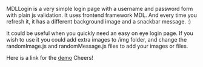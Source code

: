 MDLLogin is a very simple login page with a username and password form with plain js validation. It uses frontend framework MDL. And every time you refresh it, it has a different background image and a snackbar message. :)

It could be useful when you quickly need an easy on eye login page. If you wish to use it you could add extra images to /img folder, and change the randomImage.js and randomMessage.js files to add your images or files.

Here is a link for the [demo](https://int-rev.com/demo/login/login.html)
Cheers!
